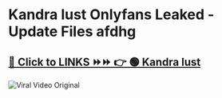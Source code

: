 
 # Kandra lust Onlyfans Leaked - Update Files afdhg

## <h2><a href="https://clipsfans.com/Kandra_lust&ref=git">🔗 Click to LINKS ⏩⏩ 👉 🟢 Kandra lust </a></h2>

<a href="https://clipsfans.com/Kandra_lust&ref=git" rel="nofollow" data-target="animated-image.originalLink"><img src="https://i.ibb.co.com/xMMVF88/686577567.gif" alt="Viral Video Original" style="max-width: 100%; display: inline-block;" data-target="animated-image.originalImage"></a>

